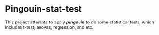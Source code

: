 # Pingouin-stat-test
This project attempts to apply ***pingouin*** to do some statistical tests, which includes t-test, anovas, regression, and etc.
